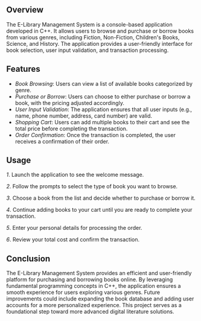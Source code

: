 ## Overview
The E-Library Management System is a console-based application developed in C++. It allows users to browse and purchase or borrow books from various genres, including Fiction, Non-Fiction, Children's Books, Science, and History. The application provides a user-friendly interface for book selection, user input validation, and transaction processing.

## Features
- *Book Browsing*: Users can view a list of available books categorized by genre.
- *Purchase or Borrow*: Users can choose to either purchase or borrow a book, with the pricing adjusted accordingly.
- *User Input Validation*: The application ensures that all user inputs (e.g., name, phone number, address, card number) are valid.
- *Shopping Cart*: Users can add multiple books to their cart and see the total price before completing the transaction.
- *Order Confirmation*: Once the transaction is completed, the user receives a confirmation of their order.

## Usage

*1*. Launch the application to see the welcome message.


*2*. Follow the prompts to select the type of book you want to browse.


*3*. Choose a book from the list and decide whether to purchase or borrow it.


*4*. Continue adding books to your cart until you are ready to complete your transaction.


*5*. Enter your personal details for processing the order.


*6*. Review your total cost and confirm the transaction.

## Conclusion

The E-Library Management System provides an efficient and user-friendly platform for purchasing and borrowing books online. By leveraging fundamental programming concepts in C++, 
the application ensures a smooth experience for users exploring various genres. Future improvements could include expanding the book database and adding user accounts for a more personalized experience.
This project serves as a foundational step toward more advanced digital literature solutions.
